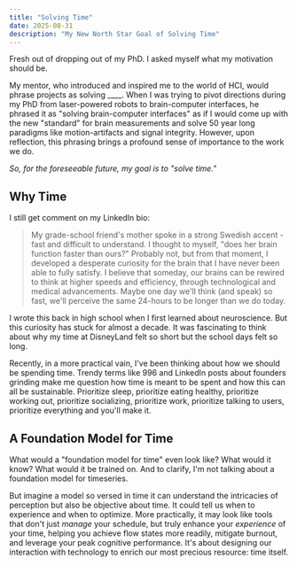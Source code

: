 ```yaml
---
title: "Solving Time"
date: 2025-08-31
description: "My New North Star Goal of Solving Time"
---
```


Fresh out of dropping out of my PhD. I asked myself what my motivation should be. 

My mentor, who introduced and inspired me to the world of HCI, would phrase projects as solving ____. When I was trying to pivot directions during my PhD from laser-powered robots to brain-computer interfaces, he phrased it as "solving brain-computer interfaces" as if I would come up with the new "standard" for brain measurements and solve 50 year long paradigms like motion-artifacts and signal integrity. However, upon reflection, this phrasing brings a profound sense of importance to the work we do.

*So, for the foreseeable future, my goal is to "solve time."*

## **Why Time**

I still get comment on my LinkedIn bio:

> My grade-school friend's mother spoke in a strong Swedish accent - fast and difficult to understand. I thought to myself, "does her brain function faster than ours?" Probably not, but from that moment, I developed a desperate curiosity for the brain that I have never been able to fully satisfy. I believe that someday, our brains can be rewired to think at higher speeds and efficiency, through technological and medical advancements. Maybe one day we'll think (and speak) so fast, we'll perceive the same 24-hours to be longer than we do today.

I wrote this back in high school when I first learned about neuroscience. But this curiosity has stuck for almost a decade. It was fascinating to think about why my time at DisneyLand felt so short but the school days felt so long. 

Recently, in a more practical vain, I've been thinking about how we should be spending time. Trendy terms like 996 and LinkedIn posts about founders grinding make me question how time is meant to be spent and how this can all be sustainable. Prioritize sleep, prioritize eating healthy, prioritize working out, prioritize socializing, prioritize work, prioritize talking to users, prioritize everything and you'll make it.

## **A Foundation Model for Time**

What would a "foundation model for time" even look like? What would it know? What would it be trained on. And to clarify, I'm not talking about a foundation model for timeseries.

But imagine a model so versed in time it can understand the intricacies of perception but also be objective about time. It could tell us when to experience and when to optimize. More practically, it may look like tools that don't just *manage* your schedule, but truly enhance your *experience* of your time, helping you achieve flow states more readily, mitigate burnout, and leverage your peak cognitive performance. It's about designing our interaction with technology to enrich our most precious resource: time itself.
